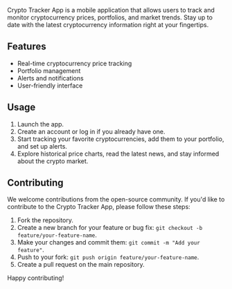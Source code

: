 Crypto Tracker App is a mobile application that allows users to track and monitor cryptocurrency prices, portfolios, and market trends. Stay up to date with the latest cryptocurrency information right at your fingertips.

## Features

- Real-time cryptocurrency price tracking
- Portfolio management
- Alerts and notifications
- User-friendly interface

## Usage

1. Launch the app.
2. Create an account or log in if you already have one.
3. Start tracking your favorite cryptocurrencies, add them to your portfolio, and set up alerts.
4. Explore historical price charts, read the latest news, and stay informed about the crypto market.


## Contributing

We welcome contributions from the open-source community. If you'd like to contribute to the Crypto Tracker App, please follow these steps:

1. Fork the repository.
2. Create a new branch for your feature or bug fix: `git checkout -b feature/your-feature-name`.
3. Make your changes and commit them: `git commit -m "Add your feature"`.
4. Push to your fork: `git push origin feature/your-feature-name`.
5. Create a pull request on the main repository.

Happy contributing!


